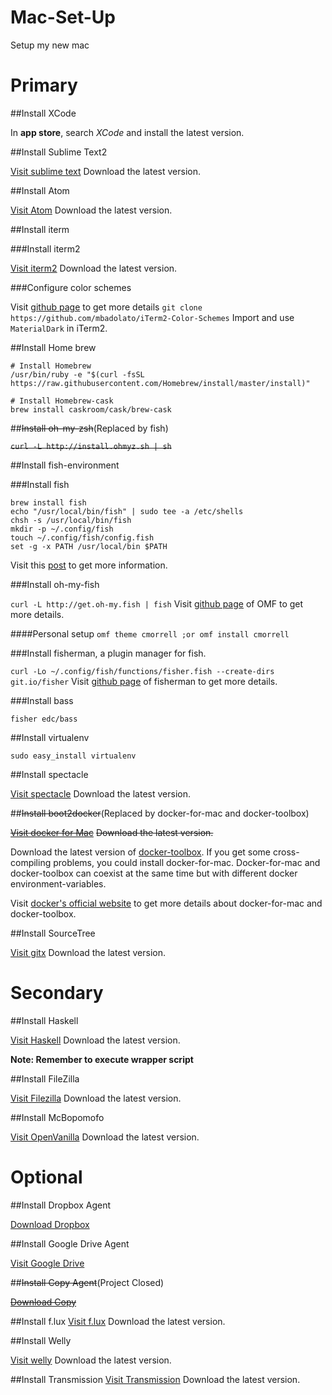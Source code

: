 Mac-Set-Up
==========

Setup my new mac

# Primary

##Install XCode

In **app store**, search *XCode* and install the latest version.

##Install Sublime Text2

[Visit sublime text](http://sublimetext.com/)
Download the latest version.

##Install Atom

[Visit Atom](https://atom.io/)
Download the latest version.

##Install iterm

###Install iterm2

[Visit iterm2](http://iterm2.com)
Download the latest version.

###Configure color schemes

Visit [github page](https://github.com/mbadolato/iTerm2-Color-Schemes) to get more details
`git clone https://github.com/mbadolato/iTerm2-Color-Schemes`
Import and use `MaterialDark` in iTerm2.

##Install Home brew

```
# Install Homebrew
/usr/bin/ruby -e "$(curl -fsSL https://raw.githubusercontent.com/Homebrew/install/master/install)"

# Install Homebrew-cask
brew install caskroom/cask/brew-cask
```

##~~Install oh-my-zsh~~(Replaced by fish)

~~`curl -L http://install.ohmyz.sh | sh`~~

##Install fish-environment

###Install fish
```
brew install fish
echo "/usr/local/bin/fish" | sudo tee -a /etc/shells
chsh -s /usr/local/bin/fish
mkdir -p ~/.config/fish
touch ~/.config/fish/config.fish
set -g -x PATH /usr/local/bin $PATH
```
Visit this [post](https://hackercodex.com/guide/install-fish-shell-mac-ubuntu/) to get more information.

###Install oh-my-fish

`curl -L http://get.oh-my.fish | fish`
Visit [github page](https://github.com/oh-my-fish/oh-my-fish) of OMF to get more details.

####Personal setup
`omf theme cmorrell ;or omf install cmorrell`

###Install fisherman, a plugin manager for fish.

`curl -Lo ~/.config/fish/functions/fisher.fish --create-dirs git.io/fisher`
Visit [github page](https://github.com/fisherman/fisherman) of fisherman to get more details.

###Install bass

`fisher edc/bass`

##Install virtualenv

`sudo easy_install virtualenv`

##Install spectacle

[Visit spectacle](http://spectacleapp.com)
Download the latest version.

##~~Install boot2docker~~(Replaced by docker-for-mac and docker-toolbox)

~~[Visit docker for Mac](https://docs.docker.com/installation/mac/)~~
~~Download the latest version.~~

Download the latest version of [docker-toolbox](https://docs.docker.com/docker-for-mac/). If you get some cross-compiling problems, you could install docker-for-mac. Docker-for-mac and docker-toolbox can coexist at the same time but with different docker environment-variables.

Visit [docker's official website](https://docs.docker.com/docker-for-mac/docker-toolbox/) to get more details about docker-for-mac and docker-toolbox.


##Install SourceTree

[Visit gitx](http://gitx.frim.nl)
Download the latest version.

# Secondary

##Install Haskell

[Visit Haskell](http://www.haskell.org/platform/)
Download the latest version.

**Note: Remember to execute wrapper script**

##Install FileZilla

[Visit Filezilla](http://filezilla-project.org)
Download the latest version.

##Install McBopomofo

[Visit OpenVanilla](https://mcbopomofo.openvanilla.org)
Download the latest version.

# Optional

##Install Dropbox Agent

[Download Dropbox](https://www.dropbox.com/downloading?src=index&plat=mac)

##Install Google Drive Agent

[Visit Google Drive](http://www.google.com/drive/download/)

##~~Install Copy Agent~~(Project Closed)

~~[Download Copy](https://copy.com/install/mac/Copy.dmg)~~

##Install f.lux
[Visit f.lux](https://justgetflux.com)
Download the latest version.

##Install Welly

[Visit welly](https://code.google.com/p/welly/)
Download the latest version.

##Install Transmission
[Visit Transmission](http://www.transmissionbt.com/download/)
Download the latest version.
